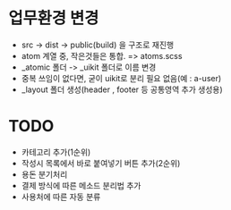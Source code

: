 # 업무환경 변경
- src -> dist -> public(build) 을 구조로 재진행
- atom 계열 중, 작은것들은 통합. => atoms.scss
- _atomic 폴더 -> _uikit 폴더로 이름 변경
- 중복 쓰임이 없다면, 굳이 uikit로 분리 필요 없음(예 : a-user)
- _layout 폴더 생성(header , footer 등 공통영역 추가 생성용)


# TODO
- 카테고리 추가(1순위)
- 작성시 목록에서 바로 붙여넣기 버튼 추가(2순위)
- 용돈 분기처리
- 결제 방식에 따른 메소드 분리법 추가
- 사용처에 따른 자동 분류